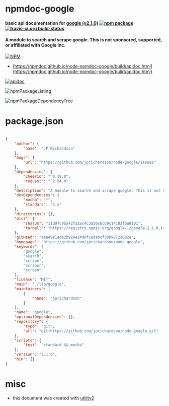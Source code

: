 # npmdoc-google

#### basic api documentation for  [google (v2.1.0)](https://github.com/jprichardson/node-google)  [![npm package](https://img.shields.io/npm/v/npmdoc-google.svg?style=flat-square)](https://www.npmjs.org/package/npmdoc-google) [![travis-ci.org build-status](https://api.travis-ci.org/npmdoc/node-npmdoc-google.svg)](https://travis-ci.org/npmdoc/node-npmdoc-google)

#### A module to search and scrape google. This is not sponsored, supported, or affiliated with Google Inc.

[![NPM](https://nodei.co/npm/google.png?downloads=true&downloadRank=true&stars=true)](https://www.npmjs.com/package/google)

- [https://npmdoc.github.io/node-npmdoc-google/build/apidoc.html](https://npmdoc.github.io/node-npmdoc-google/build/apidoc.html)

[![apidoc](https://npmdoc.github.io/node-npmdoc-google/build/screenCapture.buildCi.browser.%252Ftmp%252Fbuild%252Fapidoc.html.png)](https://npmdoc.github.io/node-npmdoc-google/build/apidoc.html)

![npmPackageListing](https://npmdoc.github.io/node-npmdoc-google/build/screenCapture.npmPackageListing.svg)

![npmPackageDependencyTree](https://npmdoc.github.io/node-npmdoc-google/build/screenCapture.npmPackageDependencyTree.svg)



# package.json

```json

{
    "author": {
        "name": "JP Richardson"
    },
    "bugs": {
        "url": "https://github.com/jprichardson/node-google/issues"
    },
    "dependencies": {
        "cheerio": "^0.19.0",
        "request": "^2.54.0"
    },
    "description": "A module to search and scrape google. This is not sponsored, supported, or affiliated with Google Inc.",
    "devDependencies": {
        "mocha": "*",
        "standard": "5.x"
    },
    "directories": {},
    "dist": {
        "shasum": "11d97c9b542fa2ac4c3a50cbcd9c14c82f6a8101",
        "tarball": "https://registry.npmjs.org/google/-/google-2.1.0.tgz"
    },
    "gitHead": "aeee9e1ade2b929e14d0f1edabcf3809872c682e",
    "homepage": "https://github.com/jprichardson/node-google",
    "keywords": [
        "google",
        "search",
        "scrape",
        "scraper",
        "screen"
    ],
    "license": "MIT",
    "main": "./lib/google",
    "maintainers": [
        {
            "name": "jprichardson"
        }
    ],
    "name": "google",
    "optionalDependencies": {},
    "repository": {
        "type": "git",
        "url": "git+https://github.com/jprichardson/node-google.git"
    },
    "scripts": {
        "test": "standard && mocha"
    },
    "version": "2.1.0",
    "bin": {}
}
```



# misc
- this document was created with [utility2](https://github.com/kaizhu256/node-utility2)
